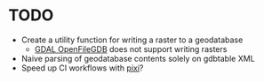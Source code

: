 # TODO

- Create a utility function for writing a raster to a geodatabase
  - [GDAL OpenFileGDB](https://gdal.org/en/stable/drivers/raster/openfilegdb.html) does not support writing rasters
- Naive parsing of geodatabase contents solely on gdbtable XML
- Speed up CI workflows with [pixi](https://pixi.sh/)?